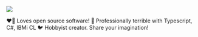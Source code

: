 ![](https://user-images.githubusercontent.com/5181964/188298335-32ed0c7e-cf28-479c-beff-8155aaf5068f.png)

❤️‍🔥 Loves open source software!
🐢 Professionally terrible with Typescript, C#, IBMi CL
🐦 Hobbyist creator. Share your imagination!

